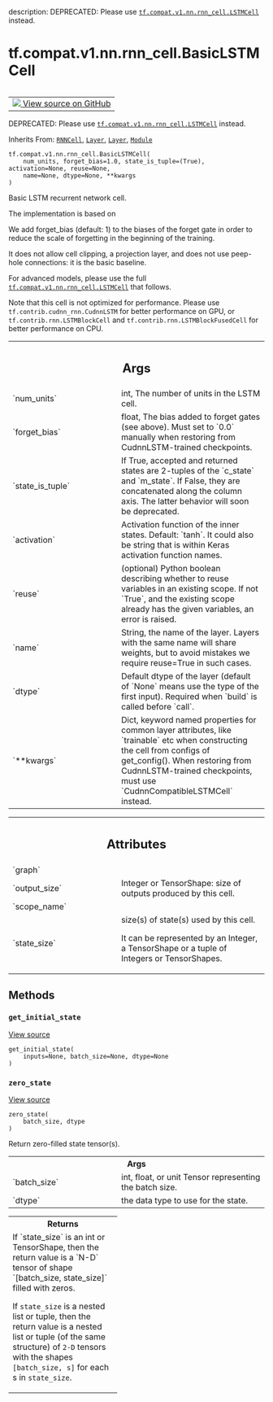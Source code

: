 description: DEPRECATED: Please use <a href="../../../../../tf/compat/v1/nn/rnn_cell/LSTMCell.md"><code>tf.compat.v1.nn.rnn_cell.LSTMCell</code></a> instead.

<div itemscope itemtype="http://developers.google.com/ReferenceObject">
<meta itemprop="name" content="tf.compat.v1.nn.rnn_cell.BasicLSTMCell" />
<meta itemprop="path" content="Stable" />
<meta itemprop="property" content="__init__"/>
<meta itemprop="property" content="__new__"/>
<meta itemprop="property" content="get_initial_state"/>
<meta itemprop="property" content="zero_state"/>
</div>

# tf.compat.v1.nn.rnn_cell.BasicLSTMCell

<!-- Insert buttons and diff -->

<table class="tfo-notebook-buttons tfo-api nocontent" align="left">
<td>
  <a target="_blank" href="https://github.com/keras-team/keras/tree/v2.7.0/keras/layers/legacy_rnn/rnn_cell_impl.py#L650-L821">
    <img src="https://www.tensorflow.org/images/GitHub-Mark-32px.png" />
    View source on GitHub
  </a>
</td>
</table>



DEPRECATED: Please use <a href="../../../../../tf/compat/v1/nn/rnn_cell/LSTMCell.md"><code>tf.compat.v1.nn.rnn_cell.LSTMCell</code></a> instead.

Inherits From: [`RNNCell`](../../../../../tf/compat/v1/nn/rnn_cell/RNNCell.md), [`Layer`](../../../../../tf/compat/v1/layers/Layer.md), [`Layer`](../../../../../tf/keras/layers/Layer.md), [`Module`](../../../../../tf/Module.md)

<pre class="devsite-click-to-copy prettyprint lang-py tfo-signature-link">
<code>tf.compat.v1.nn.rnn_cell.BasicLSTMCell(
    num_units, forget_bias=1.0, state_is_tuple=(True), activation=None, reuse=None,
    name=None, dtype=None, **kwargs
)
</code></pre>



<!-- Placeholder for "Used in" -->

Basic LSTM recurrent network cell.

The implementation is based on

We add forget_bias (default: 1) to the biases of the forget gate in order to
reduce the scale of forgetting in the beginning of the training.

It does not allow cell clipping, a projection layer, and does not
use peep-hole connections: it is the basic baseline.

For advanced models, please use the full <a href="../../../../../tf/compat/v1/nn/rnn_cell/LSTMCell.md"><code>tf.compat.v1.nn.rnn_cell.LSTMCell</code></a>
that follows.

Note that this cell is not optimized for performance. Please use
`tf.contrib.cudnn_rnn.CudnnLSTM` for better performance on GPU, or
`tf.contrib.rnn.LSTMBlockCell` and `tf.contrib.rnn.LSTMBlockFusedCell` for
better performance on CPU.

<!-- Tabular view -->
 <table class="responsive fixed orange">
<colgroup><col width="214px"><col></colgroup>
<tr><th colspan="2"><h2 class="add-link">Args</h2></th></tr>

<tr>
<td>
`num_units`
</td>
<td>
int, The number of units in the LSTM cell.
</td>
</tr><tr>
<td>
`forget_bias`
</td>
<td>
float, The bias added to forget gates (see above). Must set
to `0.0` manually when restoring from CudnnLSTM-trained checkpoints.
</td>
</tr><tr>
<td>
`state_is_tuple`
</td>
<td>
If True, accepted and returned states are 2-tuples of the
`c_state` and `m_state`.  If False, they are concatenated along the
column axis.  The latter behavior will soon be deprecated.
</td>
</tr><tr>
<td>
`activation`
</td>
<td>
Activation function of the inner states.  Default: `tanh`. It
could also be string that is within Keras activation function names.
</td>
</tr><tr>
<td>
`reuse`
</td>
<td>
(optional) Python boolean describing whether to reuse variables in
an existing scope.  If not `True`, and the existing scope already has
the given variables, an error is raised.
</td>
</tr><tr>
<td>
`name`
</td>
<td>
String, the name of the layer. Layers with the same name will share
weights, but to avoid mistakes we require reuse=True in such cases.
</td>
</tr><tr>
<td>
`dtype`
</td>
<td>
Default dtype of the layer (default of `None` means use the type of
the first input). Required when `build` is called before `call`.
</td>
</tr><tr>
<td>
`**kwargs`
</td>
<td>
Dict, keyword named properties for common layer attributes, like
`trainable` etc when constructing the cell from configs of get_config().
When restoring from CudnnLSTM-trained checkpoints, must use
`CudnnCompatibleLSTMCell` instead.
</td>
</tr>
</table>





<!-- Tabular view -->
 <table class="responsive fixed orange">
<colgroup><col width="214px"><col></colgroup>
<tr><th colspan="2"><h2 class="add-link">Attributes</h2></th></tr>

<tr>
<td>
`graph`
</td>
<td>

</td>
</tr><tr>
<td>
`output_size`
</td>
<td>
Integer or TensorShape: size of outputs produced by this cell.
</td>
</tr><tr>
<td>
`scope_name`
</td>
<td>

</td>
</tr><tr>
<td>
`state_size`
</td>
<td>
size(s) of state(s) used by this cell.

It can be represented by an Integer, a TensorShape or a tuple of Integers
or TensorShapes.
</td>
</tr>
</table>



## Methods

<h3 id="get_initial_state"><code>get_initial_state</code></h3>

<a target="_blank" href="https://github.com/keras-team/keras/tree/v2.7.0/keras/layers/legacy_rnn/rnn_cell_impl.py#L273-L300">View source</a>

<pre class="devsite-click-to-copy prettyprint lang-py tfo-signature-link">
<code>get_initial_state(
    inputs=None, batch_size=None, dtype=None
)
</code></pre>




<h3 id="zero_state"><code>zero_state</code></h3>

<a target="_blank" href="https://github.com/keras-team/keras/tree/v2.7.0/keras/layers/legacy_rnn/rnn_cell_impl.py#L302-L331">View source</a>

<pre class="devsite-click-to-copy prettyprint lang-py tfo-signature-link">
<code>zero_state(
    batch_size, dtype
)
</code></pre>

Return zero-filled state tensor(s).


<!-- Tabular view -->
 <table class="responsive fixed orange">
<colgroup><col width="214px"><col></colgroup>
<tr><th colspan="2">Args</th></tr>

<tr>
<td>
`batch_size`
</td>
<td>
int, float, or unit Tensor representing the batch size.
</td>
</tr><tr>
<td>
`dtype`
</td>
<td>
the data type to use for the state.
</td>
</tr>
</table>



<!-- Tabular view -->
 <table class="responsive fixed orange">
<colgroup><col width="214px"><col></colgroup>
<tr><th colspan="2">Returns</th></tr>
<tr class="alt">
<td colspan="2">
If `state_size` is an int or TensorShape, then the return value is a
`N-D` tensor of shape `[batch_size, state_size]` filled with zeros.

If `state_size` is a nested list or tuple, then the return value is
a nested list or tuple (of the same structure) of `2-D` tensors with
the shapes `[batch_size, s]` for each s in `state_size`.
</td>
</tr>

</table>





